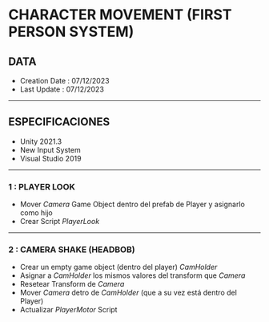 # CHARACTER MOVEMENT (FIRST PERSON SYSTEM)
## DATA
- Creation Date : 07/12/2023
- Last Update : 07/12/2023
---
## ESPECIFICACIONES
- Unity 2021.3
- New Input System
- Visual Studio 2019
---
### 1 : PLAYER LOOK
- Mover _Camera_ Game Object dentro del prefab de Player y asignarlo como hijo
- Crear Script _PlayerLook_
---

### 2 : CAMERA SHAKE (HEADBOB)
- Crear un empty game object (dentro del player) _CamHolder_
- Asignar a _CamHolder_ los mismos valores del transform que _Camera_
- Resetear Transform de _Camera_
- Mover _Camera_ detro de _CamHolder_ (que a su vez está dentro del Player)
- Actualizar _PlayerMotor_ Script
